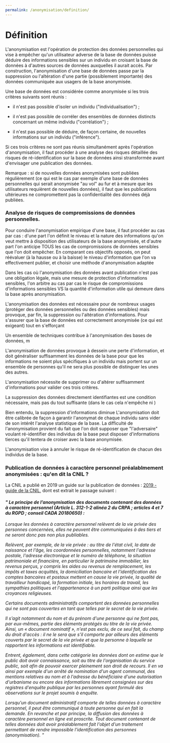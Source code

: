 ```yaml
---
permalink: /anonymisation/definition/
---
```


# Définition

L'anonymisation est l'opération de protection des données personnelles qui vise à empêcher qu'un utilisateur adverse de la base de données puisse déduire des informations sensibles sur un individu en croisant la base de données à d'autres sources de données auxquelles il aurait accès. Par construction, l'anonymisation d'une base de données passe par la suppression ou l'altération d'une partie (possiblement importante) des données communiquée aux usagers de la base anonymisée.

Une base de données est considérée comme anonymisée si les trois critères suivants sont réunis :

- il n'est pas possible d'isoler un individu ("individualisation") ;

- il n'est pas possible de corréler des ensembles de données distincts concernant un même individu ("corrélation") ;

- il n'est pas possible de déduire, de façon certaine, de nouvelles informations sur un individu ("inférence").

Si ces trois critères ne sont pas réunis simultanément après l'opération d'anonymisation, il faut procéder à une analyse des risques détaillée des risques de ré-identification sur la base de données ainsi stransformée avant d'envisager une publication des données. 

Remarque : si de nouvelles données anonymisées sont publiées régulièrement (ce qui est le cas par exemple d'une base de données personnelles qui serait anonymisée "au vol" au fur et à mesure que les utilisateurs requièrent de nouvelles données), il faut que les publications ultérieures ne compromettent pas la confidentialité des données déjà publiées.

### Analyse de risques de compromissions de données personnelles.

Pour conduire l'anonymisation empirique d'une base, il faut procéder au cas par cas : d'une part l'on définit le niveau et la nature des informations qu'on veut mettre à disposition des utilisateurs de la base anonymisée, et d'autre part l'on anticipe TOUS les cas de compromissions de données sensibles que l'on doit empêcher. En comparant ces objectifs opposés, on peut réévaluer (à la hausse ou à la baisse) le niveau d'information que l'on va effectivement publier, et choisir une méthode d'anonymisation adaptée

Dans les cas où l'anonymisation des données avant publication n'est pas une obligation légale, mais une mesure de protection d'informations sensibles, l'on arbitre au cas par cas le risque de compromissions d'informations sensibles VS la quantité d'information utile qui demeure dans la base après anonymisation.

L'anonymisation des données est nécessaire pour de nombreux usages (protéger des données personnelles ou des données sensibles) mais provoque, par fin, la suppression ou l'altération d'informations. Pour s'assurer que la base de données est correctement anonymisée (ce qui est exigeant) tout en s'efforçant 




Un ensemble de techniques contribue à l'anonymisation des bases de données, m

L'anonymisation de données provoque à dessein une perte d'information, et doit généraliser suffisamment les données de la base pour que les informations ne soient plus spécifiques à un individu mais portent sur un ensemble de personnes qu'il ne sera plus possible de distinguer les unes des autres.


L'anonymisation nécessite de supprimer ou d'altérer suffisamment d'informations pour valider ces trois critères.

La suppression des données directement identifiantes est une condition nécessaire, mais pas du tout suffisante (dans le cas cela n'empêche ni )

Bien entendu, la suppression d'informations diminue 
L'anonymisation doit être calibrée de façon à garantir l'anonymat de chaque individu sans vider de son intérêt l'analyse statistique de la base. La difficulté de l'anonymisation provient du fait que l'on doit supposer que "l'adversaire" voulant ré-identifier des individus de la base peut disposer d'informations tierces qu'il tentera de croiser avec la base anonymisée.

 L'anonymisation vise à annuler le risque de ré-identification de chacun des individus de la base.

### Publication de données à caractère personnel préalablmement anonymisées : qu'en dit la CNIL ?

La CNIL a publié en 2019 un guide sur la publication de données : [2019 - guide de la CNIL](https://www.cnil.fr/sites/default/files/atoms/files/guide_open_data.pdf), dont est extrait le passage suivant :

#### _" Le principe de l’anonymisation des documents contenant des données à caractère personnel (Article L. 312-1-2 alinéa 2 du CRPA ; articles 4 et 7 du RGPD ; conseil CADA 20180650) :_

_Lorsque les données à caractère personnel relèvent de la vie privée des personnes concernées, elles ne peuvent être communiquées à des tiers et ne seront donc pas non plus publiables._

_Relèvent, par exemple, de la vie privée : au titre de l'état civil, la date de naissance et l'âge, les coordonnées personnelles, notamment l'adresse postale, l'adresse électronique et le numéro de téléphone, la situation patrimoniale et financière, en particulier le patrimoine immobilier, les revenus perçus, y compris les aides ou revenus de remplacement, les impôts et taxes acquittés, la domiciliation bancaire et l'identification des comptes bancaires et postaux mettent en cause la vie privée, la qualité de travailleur handicapé, la formation initiale, les horaires de travail, les sympathies politiques et l'appartenance à un parti politique ainsi que les croyances religieuses._

_Certains documents administratifs comportent des données personnelles qui  ne sont pas couvertes en tant que telles par le secret de la vie privée._

_Il s’agit notamment du nom et du prénom d'une personne qui ne font pas, par eux-mêmes, partie des éléments protégés au titre de la vie privée. Ainsi, un « document nominatif », n'est pas exclu, de ce seul fait, du champ du droit d'accès : il ne le sera que s'il comporte par ailleurs des éléments couverts par le secret de la vie privée et que la personne à laquelle se rapportent les informations est identifiable._

_Entrent, également, dans cette catégorie les données dont on estime que le public doit avoir connaissance, soit au titre de l'organisation du service public, soit afin de pouvoir exercer pleinement son droit de recours. Il en va ainsi par exemple d'un arrêté de nomination d'un agent communal, des mentions relatives au nom et à l'adresse du bénéficiaire d'une autorisation d'urbanisme ou encore des informations librement consignées sur des registres d'enquête publique par les personnes ayant formulé des observations sur le projet soumis à enquête._

_Lorsqu'un document administratif comporte de telles données à caractère personnel, il peut être communiqué à toute personne qui en fait la demande. En revanche et par principe, la diffusion des données à caractère personnel en ligne est proscrite. Tout document contenant de telles données doit avoir préalablement fait l'objet d'un traitement permettant de rendre impossible l'identification des personnes (anonymisation). "_